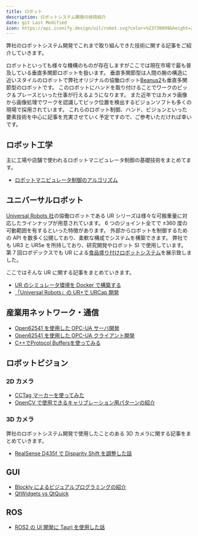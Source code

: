 ```yaml
---
title: ロボット
description: ロボットシステム開発の技術紹介
date: git Last Modified
icon: https://api.iconify.design/uil/robot.svg?color=%23730099&height=28
---
```


弊社のロボットシステム開発でこれまで取り組んできた技術に関する記事をご紹介していきます。

ロボットといっても様々な機構のものが存在しますがここでは現在市場で最も普及している垂直多関節ロボットを扱います。
垂直多関節型は人間の腕の構造に近いスタイルのロボットで弊社オリジナルの協働ロボット[Beanus2](https://www.mamezou.com/services/embedded/robot#mzrobot)も垂直多関節型のロボットです。
このロボットにハンドを取り付けることでワークのピック＆プレースといった仕事が行えるようになります。
また近年ではカメラ画像から画像処理でワークを認識してピック位置を検出するビジョンソフトも多くの現場で採用されています。
これらのロボット制御、ハンド、ビジョンといった要素技術を中心に記事を充実させていく予定ですので、ご参考いただければ幸いです。

## ロボット工学

主に工場や店舗で使われるロボットマニピュレータ制御の基礎技術をまとめてます。

- [ロボットマニピュレータ制御のアルゴリズム](/robotics/manip-algo/manip-algo/)

## ユニバーサルロボット

[Universal Robots 社](https://www.universal-robots.com/)の協働ロボットである UR シリーズは様々な可搬重量に対応したラインナップが用意されています。
6 つのジョイント全てで ±360 度の可動範囲を有するといった特徴があります。
外部からロボットを制御するための API を数多く公開しており、柔軟な構成でシステムを構築できます。
弊社でも UR3 と UR5e を所持しており、研究開発やロボット SI で使用しています。
第 7 回ロボデックスでも UR による[食品盛り付けロボットシステム](https://www.mamezou.com/services/embedded/robot#douga)を展示致しました。

ここではそんな UR に関する記事をまとめていきます。

- [UR のシミュレータ環境を Docker で構築する](/robotics/ur/ursim-docker/)
- [「Universal Robots」の UR+で URCap 開発](/blogs/2023/04/11/urcap-dev/)

## 産業用ネットワーク・通信

- [Open62541 を使用した OPC-UA サーバ開発](/robotics/opcua/opcua_open62541_server/)
- [Open62541 を使用した OPC-UA クライアント開発](/robotics/opcua/opcua_open62541_client/)
- [C++でProtocol Buffersを使ってみる](/blogs/2024/03/08/protocol-buffers-cpp/)


## ロボットビジョン

### 2D カメラ

- [CCTag マーカーを使ってみた](/robotics/vision/cctag/)
- [OpenCV で使用できるキャリブレーション用パターンの紹介](/robotics/vision/calibration-pattern/)

### 3D カメラ

弊社のロボットシステム開発で使用したことのある 3D カメラに関する記事をまとめていきます。

- [RealSense D435f で Disparity Shift を調整した話](/robotics/vision/realsense-d435f-disparity-shift/)


## GUI

- [Blockly によるビジュアルプログラミングの紹介](/robotics/gui/visual-programing-with-blockly/)
- [QtWidgets vs QtQuick](/robotics/gui/qtwidget-vs-qtquick/)


## ROS

- [ROS2 の UI 開発に Tauri を使用した話](/robotics/ros/ros2-tauri/)
